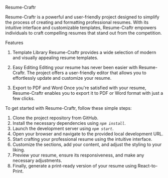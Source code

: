 Resume-Craftr

Resume-Craftr is a powerful and user-friendly project designed to simplify the process of creating and formatting professional resumes. With its intuitive interface and customizable templates, Resume-Craftr empowers individuals to craft compelling resumes that stand out from the competition.

Features

1. Template Library
   Resume-Craftr provides a wide selection of modern and visually appealing resume templates.

2. Easy Editing
   Editing your resume has never been easier with Resume-Craftr. The project offers a user-friendly editor that allows you to effortlessly update and customize your resume.

3. Export to PDF and Word
   Once you're satisfied with your resume, Resume-Craftr enables you to export it to PDF or Word format with just a few clicks.

To get started with Resume-Craftr, follow these simple steps:

1.  Clone the project repository from GitHub.
2.  Install the necessary dependencies using _`npm install`_.
3.  Launch the development server using _`npm start`_.
4.  Open your browser and navigate to the provided local development URL.
5.  Start crafting your professional resume using the intuitive interface.
6.  Customize the sections, add your content, and adjust the styling to your liking.
7.  Preview your resume, ensure its responsiveness, and make any necessary adjustments.
8.  Finally, generate a print-ready version of your resume using React-to-Print.
